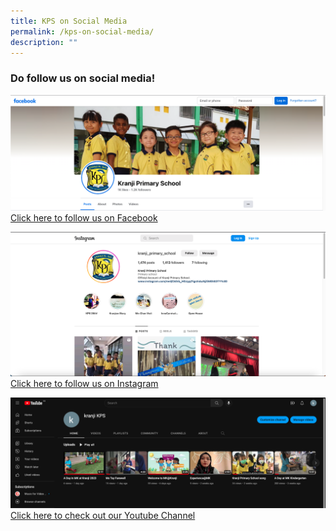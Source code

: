 ```yaml
---
title: KPS on Social Media
permalink: /kps-on-social-media/
description: ""
---
```

### Do follow us on social media!

![](/images/Facebook_Page.png)
[Click here to follow us on Facebook](https://www.facebook.com/KranjiPrimarySchool.Official)

![](/images/Instagram_Page.png)
[Click here to follow us on Instagram](https://www.instagram.com/kranji_primary_school/?hl=e)

![](/images/Youtube_page.png)
[Click here to check out our Youtube Channel](https://www.youtube.com/@kranjikps595/videos)